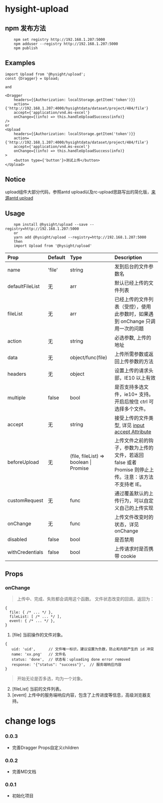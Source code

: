 
# hysight-upload

## npm 发布方法
```
    npm set registry http://192.168.1.207:5000
    npm adduser --registry http://192.168.1.207:5000
    npm publish 
```

## Examples

```
import Upload from '@hysight/upload';
const {Dragger} = Upload;

and

<Dragger
    headers={{Authorization: localStorage.getItem('token')}}
    action={'http://192.168.1.207:4000/hysightdata/dataset/project/484/file'}
    accept={'application/vnd.ms-excel'}
    onChange={(info) => this.handleUploadSuccess(info)}
/>
or
<Upload
    headers={{Authorization: localStorage.getItem('token')}}
    action={'http://192.168.1.207:4000/hysightdata/dataset/project/484/file'}
    accept={'application/vnd.ms-excel'}
    onChange={(info) => this.handleUploadSuccess(info)}
>
    <button type={'button'}>测试上传</button>
</Upload>

```

## Notice
upload组件大部分代码，参照antd upload以及rc-upload思路写出的简化版，[来源antd upload](http://design.alipay.com/develop/web/components/upload/#API)

## Usage
```
    npm install @hysight/upload --save --registry=http://192.168.1.207:5000
    or
    yarn add @hysight/upload --registry=http://192.168.1.207:5000
    then
    import Upload from '@hysight/upload'
```

Prop|Default|Type|Description
:----|:-----|:-----|:-----
name|'file'|string|发到后台的文件参数名
defaultFileList|无|arr|默认已经上传的文件列表
fileList|无|arr|已经上传的文件列表（受控），使用此参数时，如果遇到 onChange 只调用一次的问题
action|无|string|必选参数, 上传的地址
data|无|object/func(file)|上传所需参数或返回上传参数的方法
headers|无|object|设置上传的请求头部，IE10 以上有效
multiple|false|bool|是否支持多选文件，ie10+ 支持。开启后按住 ctrl 可选择多个文件。
accept|无|string|接受上传的文件类型, 详见 [input accept Attribute](https://developer.mozilla.org/en-US/docs/Web/HTML/Element/input#attr-accept)
beforeUpload|无|(file, fileList) => boolean &#124; Promise|上传文件之前的钩子，参数为上传的文件，若返回 false 或者 Promise 则停止上传。注意：该方法不支持老 IE。
customRequest|无|func|通过覆盖默认的上传行为，可以自定义自己的上传实现
onChange|无|func|上传文件改变时的状态，详见 onChange
disabled|false|bool|是否禁用
withCredentials|false|bool|上传请求时是否携带 cookie

## Props

### onChange
> 上传中、完成、失败都会调用这个函数。
文件状态改变的回调，返回为：
```
{
  file: { /* ... */ },
  fileList: [ /* ... */ ],
  event: { /* ... */ },
}
```
1. [file] 当前操作的文件对象。
```
{
   uid: 'uid',      // 文件唯一标识，建议设置为负数，防止和内部产生的 id 冲突
   name: 'xx.png'   // 文件名
   status: 'done',  // 状态有：uploading done error removed
   response: '{"status": "success"}',  // 服务端响应内容
}
```
> 开始无论是否多选，均为一个对象。
2. [fileList] 当前的文件列表。
3. [event] 上传中的服务端响应内容，包含了上传进度等信息，高级浏览器支持。

# change logs

### 0.0.3
  + 完善Dragger Props自定义children

### 0.0.2
  + 完善MD文档

### 0.0.1
  + 初始化项目
